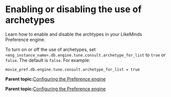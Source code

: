 # Enabling or disabling the use of archetypes

Learn how to enable and disable the archtypes in your LikeMinds Preference engine.

To turn on or off the use of archetypes, set `<eng_instance_name>.db.engine.tune.consult.archetype_for_list` to `true` or `false`. The default is `false`. For example:

```
movie_pref.db.engine.tune.consult.archetype_for_list = true
```

**Parent topic:**[Configuring the Preference engine](../pzn/pzn_configure_preference_engine.md)

**Parent topic:**[Configuring the Preference engine](../pzn/pzn_configure_preference_engine.md)

